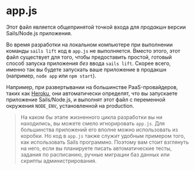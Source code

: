 # app.js

Этот файл является общепринятой точкой входа для _продакшн_ версии Sails/Node.js приложения.

Во время разработки на локальном компьютере при выполнении команды `sails lift` код в `app.js` не выполняется.  Вместо этого, этот файл существует для того, чтобы предоставить простой, готовый способ запуска приложения _без_ ввода `sails lift`.  Скорее всего, именно так вы будете запускать ваше приложение в продакшн (например, `node app` или `npm start`).

Например, при развертывании на большинстве PaaS-провайдеров, таких как [Heroku](http://heroku.com), они автоматически определят, что вы запускаете приложение Sails/Node.js, и выполнят этот файл с переменной окружения `NODE_ENV`, установленной на production.

> На каком бы этапе жизненного цикла разработки вы ни находились, вы можете смело игнорировать `app.js`.  Для большинства приложений его вполне можно использовать из коробки.  Но код в `app.js` также служит удобным примером того, как использовать Sails программно.  Поэтому вам стоит взглянуть на него, если вы планируете писать автоматические тесты, задания по расписанию, ручные миграции баз данных или скрипты администрирования.


<docmeta name="displayName" value="app.js">
